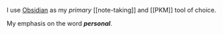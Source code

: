 I use [Obsidian](https://obsidian.md/) as my *primary* [[note-taking]] and [[PKM]] tool of choice. 

My emphasis on the word ***personal***.  

